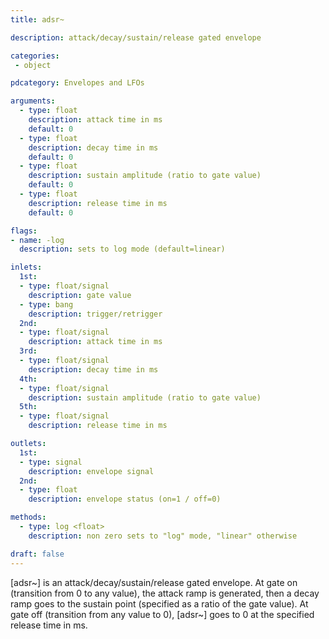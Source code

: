 ```yaml
---
title: adsr~

description: attack/decay/sustain/release gated envelope

categories:
 - object

pdcategory: Envelopes and LFOs

arguments:
  - type: float
    description: attack time in ms
    default: 0
  - type: float
    description: decay time in ms
    default: 0
  - type: float
    description: sustain amplitude (ratio to gate value)
    default: 0
  - type: float
    description: release time in ms
    default: 0

flags:
- name: -log
  description: sets to log mode (default=linear)

inlets:
  1st:
  - type: float/signal
    description: gate value
  - type: bang
    description: trigger/retrigger
  2nd:
  - type: float/signal
    description: attack time in ms
  3rd:
  - type: float/signal
    description: decay time in ms
  4th:
  - type: float/signal
    description: sustain amplitude (ratio to gate value)
  5th:
  - type: float/signal
    description: release time in ms

outlets:
  1st:
  - type: signal
    description: envelope signal
  2nd:
  - type: float
    description: envelope status (on=1 / off=0)

methods:
  - type: log <float>
    description: non zero sets to "log" mode, "linear" otherwise

draft: false
---
```


[adsr~] is an attack/decay/sustain/release gated envelope. At gate on (transition from 0 to any value), the attack ramp is generated, then a decay ramp goes to the sustain point (specified as a ratio of the gate value). At gate off (transition from any value to 0), [adsr~] goes to 0 at the specified release time in ms.
